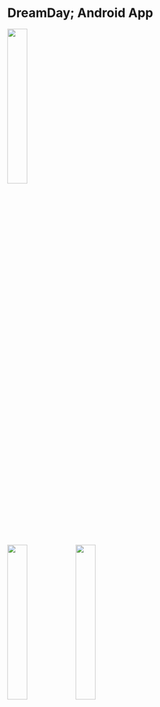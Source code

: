 # DreamDay; Android App

<img width=30% height=30% src="https://user-images.githubusercontent.com/121798850/224533450-9606dc23-aa7a-4b42-b83a-854c333f44ee.png"/> </br> <img width=30% height=30% src="https://user-images.githubusercontent.com/121798850/224533629-33bf00ea-2377-4a84-8b29-35f235738993.png"/> <img width=30% height=30% src="https://user-images.githubusercontent.com/121798850/224533825-c29be2cd-a965-4ceb-9137-72a6fc06df0c.png"/>
